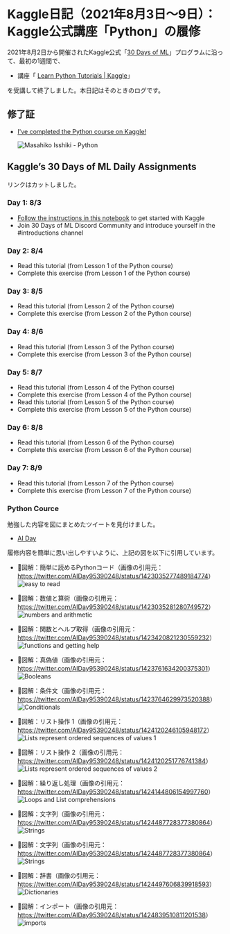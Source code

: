 Kaggle日記（2021年8月3日～9日）： Kaggle公式講座「Python」の履修
===============================

2021年8月2日から開催されたKaggle公式「[30 Days of ML](https://www.kaggle.com/thirty-days-of-ml)」プログラムに沿って、最初の1週間で、

- 講座「 [Learn Python Tutorials | Kaggle](https://www.kaggle.com/learn/python)」

を受講して終了しました。本日記はそのときのログです。

修了証
----------------------------------------

- [I've completed the Python course on Kaggle!](https://www.kaggle.com/learn/certification/isshiki/python)

  ![Masahiko Isshiki - Python](images/MasahikoIsshiki-Python.png)

Kaggle’s 30 Days of ML Daily Assignments
----------------------------------------

リンクはカットしました。

### Day 1: 8/3

- [Follow the instructions in this notebook](https://www.kaggle.com/alexisbcook/getting-started-with-kaggle) to get started with Kaggle
- Join 30 Days of ML Discord Community and introduce yourself in the #introductions channel

### Day 2: 8/4

- Read this tutorial (from Lesson 1 of the Python course)
- Complete this exercise (from Lesson 1 of the Python course)

### Day 3: 8/5

- Read this tutorial (from Lesson 2 of the Python course)
- Complete this exercise (from Lesson 2 of the Python course)

### Day 4: 8/6

- Read this tutorial (from Lesson 3 of the Python course)
- Complete this exercise (from Lesson 3 of the Python course)

### Day 5: 8/7

- Read this tutorial (from Lesson 4 of the Python course)
- Complete this exercise (from Lesson 4 of the Python course)
- Read this tutorial (from Lesson 5 of the Python course)
- Complete this exercise (from Lesson 5 of the Python course)

### Day 6: 8/8

- Read this tutorial (from Lesson 6 of the Python course)
- Complete this exercise (from Lesson 6 of the Python course)

### Day 7: 8/9

- Read this tutorial (from Lesson 7 of the Python course)
- Complete this exercise (from Lesson 7 of the Python course)

### Python Cource

勉強した内容を図にまとめたツイートを見付けました。

- [AI Day](https://twitter.com/AIDay95390248)

履修内容を簡単に思い出しやすいように、上記の図を以下に引用しています。

- :arrow_down_small:図解：簡単に読めるPythonコード（画像の引用元：<https://twitter.com/AIDay95390248/status/1423035277489184774>）
  ![easy to read](images/20210817-144304.png)

- :arrow_down_small:図解：数値と算術（画像の引用元：<https://twitter.com/AIDay95390248/status/1423035281280749572>）
  ![numbers and arithmetic](images/20210817-144357.png)

- :arrow_down_small:図解：関数とヘルプ取得（画像の引用元：<https://twitter.com/AIDay95390248/status/1423420821230559232>）
  ![functions and getting help](images/20210818-155156.png)

- :arrow_down_small:図解：真偽値（画像の引用元：<https://twitter.com/AIDay95390248/status/1423761634200375301>）
  ![Booleans](images/20210818-155511.png)

- :arrow_down_small:図解：条件文（画像の引用元：<https://twitter.com/AIDay95390248/status/1423764629973520388>）
  ![Conditionals](images/20210818-155624.png)

- :arrow_down_small:図解：リスト操作 1（画像の引用元：<https://twitter.com/AIDay95390248/status/1424120246105948172>）
  ![Lists represent ordered sequences of values 1](images/20210818-155837.png)

- :arrow_down_small:図解：リスト操作 2（画像の引用元：<https://twitter.com/AIDay95390248/status/1424120251776741384>）
  ![Lists represent ordered sequences of values 2](images/20210818-160026.png)

- :arrow_down_small:図解：繰り返し処理（画像の引用元：<https://twitter.com/AIDay95390248/status/1424144806154997760>）
  ![Loops and List comprehensions](images/20210818-160158.png)

- :arrow_down_small:図解：文字列（画像の引用元：<https://twitter.com/AIDay95390248/status/1424487728377380864>）
  ![Strings](images/20210818-160303.png)

- :arrow_down_small:図解：文字列（画像の引用元：<https://twitter.com/AIDay95390248/status/1424487728377380864>）
  ![Strings](images/20210818-160303.png)

- :arrow_down_small:図解：辞書（画像の引用元：<https://twitter.com/AIDay95390248/status/1424497606839918593>）
  ![Dictionaries](images/20210818-160500.png)

- :arrow_down_small:図解：インポート（画像の引用元：<https://twitter.com/AIDay95390248/status/1424839510811201538>）
  ![imports](images/20210818-160602.png)
